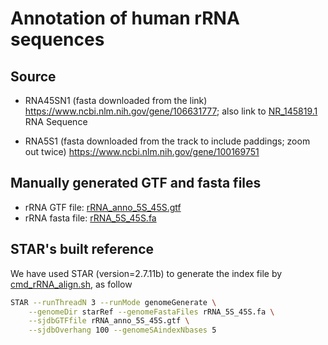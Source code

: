 # Annotation of human rRNA sequences

## Source

- RNA45SN1 (fasta downloaded from the link)
https://www.ncbi.nlm.nih.gov/gene/106631777; also link to
[NR_145819.1](https://www.ncbi.nlm.nih.gov/nuccore/NR_145819.1) RNA Sequence 

- RNA5S1 (fasta downloaded from the track to include paddings; zoom out twice)
https://www.ncbi.nlm.nih.gov/gene/100169751

## Manually generated GTF and fasta files
- rRNA GTF file: [rRNA_anno_5S_45S.gtf](./rRNA_anno_5S_45S.gtf)
- rRNA fasta file: [rRNA_5S_45S.fa](rRNA_5S_45S.fa)

## STAR's built reference

We have used STAR (version=2.7.11b) to generate the index file 
by [cmd_rRNA_align.sh](https://github.com/huangyh09/rRNA-explore/blob/main/huenRNA/analysis/_cmd_rRNA_align.sh#L4), as follow

```bash
STAR --runThreadN 3 --runMode genomeGenerate \
    --genomeDir starRef --genomeFastaFiles rRNA_5S_45S.fa \
    --sjdbGTFfile rRNA_anno_5S_45S.gtf \
    --sjdbOverhang 100 --genomeSAindexNbases 5
```
